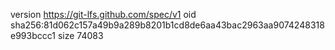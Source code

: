 version https://git-lfs.github.com/spec/v1
oid sha256:81d062c157a49b9a289b8201b1cd8de6aa43bac2963aa9074248318e993bccc1
size 74083

